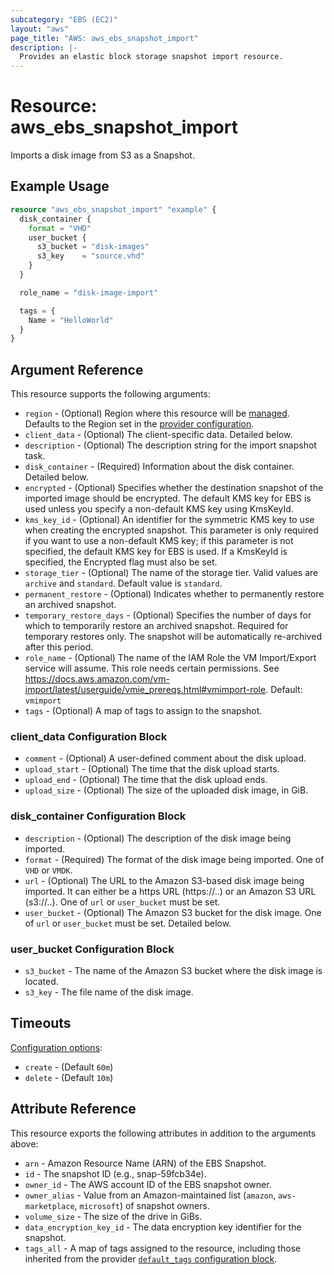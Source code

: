 ```yaml
---
subcategory: "EBS (EC2)"
layout: "aws"
page_title: "AWS: aws_ebs_snapshot_import"
description: |-
  Provides an elastic block storage snapshot import resource.
---
```


# Resource: aws_ebs_snapshot_import

Imports a disk image from S3 as a Snapshot.

## Example Usage

```terraform
resource "aws_ebs_snapshot_import" "example" {
  disk_container {
    format = "VHD"
    user_bucket {
      s3_bucket = "disk-images"
      s3_key    = "source.vhd"
    }
  }

  role_name = "disk-image-import"

  tags = {
    Name = "HelloWorld"
  }
}
```

## Argument Reference

This resource supports the following arguments:

* `region` - (Optional) Region where this resource will be [managed](https://docs.aws.amazon.com/general/latest/gr/rande.html#regional-endpoints). Defaults to the Region set in the [provider configuration](https://registry.terraform.io/providers/hashicorp/aws/latest/docs#aws-configuration-reference).
* `client_data` - (Optional) The client-specific data. Detailed below.
* `description` - (Optional) The description string for the import snapshot task.
* `disk_container` - (Required) Information about the disk container. Detailed below.
* `encrypted` - (Optional) Specifies whether the destination snapshot of the imported image should be encrypted. The default KMS key for EBS is used unless you specify a non-default KMS key using KmsKeyId.
* `kms_key_id` - (Optional) An identifier for the symmetric KMS key to use when creating the encrypted snapshot. This parameter is only required if you want to use a non-default KMS key; if this parameter is not specified, the default KMS key for EBS is used. If a KmsKeyId is specified, the Encrypted flag must also be set.
* `storage_tier` - (Optional) The name of the storage tier. Valid values are `archive` and `standard`. Default value is `standard`.
* `permanent_restore` - (Optional) Indicates whether to permanently restore an archived snapshot.
* `temporary_restore_days` - (Optional) Specifies the number of days for which to temporarily restore an archived snapshot. Required for temporary restores only. The snapshot will be automatically re-archived after this period.
* `role_name` - (Optional) The name of the IAM Role the VM Import/Export service will assume. This role needs certain permissions. See https://docs.aws.amazon.com/vm-import/latest/userguide/vmie_prereqs.html#vmimport-role. Default: `vmimport`
* `tags` - (Optional) A map of tags to assign to the snapshot.

### client_data Configuration Block

* `comment` - (Optional) A user-defined comment about the disk upload.
* `upload_start` - (Optional) The time that the disk upload starts.
* `upload_end` - (Optional) The time that the disk upload ends.
* `upload_size` - (Optional) The size of the uploaded disk image, in GiB.

### disk_container Configuration Block

* `description` - (Optional) The description of the disk image being imported.
* `format` - (Required) The format of the disk image being imported. One of `VHD` or `VMDK`.
* `url` - (Optional) The URL to the Amazon S3-based disk image being imported. It can either be a https URL (https://..) or an Amazon S3 URL (s3://..). One of `url` or `user_bucket` must be set.
* `user_bucket` - (Optional) The Amazon S3 bucket for the disk image. One of `url` or `user_bucket` must be set. Detailed below.

### user_bucket Configuration Block

* `s3_bucket` - The name of the Amazon S3 bucket where the disk image is located.
* `s3_key` - The file name of the disk image.

## Timeouts

[Configuration options](https://developer.hashicorp.com/terraform/language/resources/syntax#operation-timeouts):

- `create` - (Default `60m`)
- `delete` - (Default `10m`)

## Attribute Reference

This resource exports the following attributes in addition to the arguments above:

* `arn` - Amazon Resource Name (ARN) of the EBS Snapshot.
* `id` - The snapshot ID (e.g., snap-59fcb34e).
* `owner_id` - The AWS account ID of the EBS snapshot owner.
* `owner_alias` - Value from an Amazon-maintained list (`amazon`, `aws-marketplace`, `microsoft`) of snapshot owners.
* `volume_size` - The size of the drive in GiBs.
* `data_encryption_key_id` - The data encryption key identifier for the snapshot.
* `tags_all` - A map of tags assigned to the resource, including those inherited from the provider [`default_tags` configuration block](https://registry.terraform.io/providers/hashicorp/aws/latest/docs#default_tags-configuration-block).
